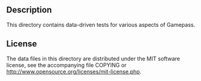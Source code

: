 Description
------------

This directory contains data-driven tests for various aspects of Gamepass.

License
--------

The data files in this directory are distributed under the MIT software
license, see the accompanying file COPYING or
http://www.opensource.org/licenses/mit-license.php.


